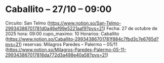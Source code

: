 # Caballito – 27/10 – 09:00

Circuito: San Telmo (https://www.notion.so/San-Telmo-29934386701781d0a46ef99e5221aaf9?pvs=21)
Fecha: 27 de octubre de 2025
hora: 09:00
cupo_maximo: 10
Horarios: Caballito (https://www.notion.so/Caballito-29934386701781f884c7fbd3c7e6765d?pvs=21)
reservas: Milagros Paredes – Palermo – 05/11 (https://www.notion.so/Milagros-Paredes-Palermo-05-11-299343867017816da772d3a498e40a58?pvs=21)